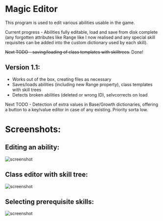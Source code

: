 # Magic Editor

This program is used to edit various abilities usable in the game. 

Current progress - Abilities fully editable, load and save from disk complete (any forgotten attributes like Range like I now realised and any special skill requisites can be added into the custom dictionary used by each skill).

~~Next TODO - saving/loading of class templates with skilltrees.~~ Done!

## Version 1.1:

* Works out of the box, creating files as necessary
* Saves/loads abilities (including new Range property), class templates with skill trees
* Detects broken abilities (deleted or wrong ID), selvcorrects on load

Next TODO - Detection of extra values in Base/Growth dictionaries, offering a button to a key/value editor in case of any existing. Priority sorta low.

# Screenshots:

## Editing an ability:
![screenshot](https://raw.githubusercontent.com/htmlcoderexe/3DGame/master/MagicEditor/MagicEditorAbilityScreen.PNG)

## Class editor with skill tree:

![screenshot](https://raw.githubusercontent.com/htmlcoderexe/3DGame/master/MagicEditor/MagicEditorClassScreen.PNG)

## Selecting prerequisite skills:

![screenshot](https://raw.githubusercontent.com/htmlcoderexe/3DGame/master/MagicEditor/MagicEditorPrereq.PNG)
